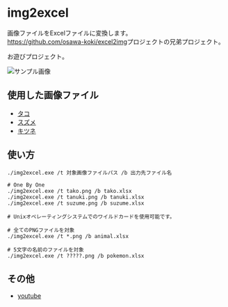 # img2excel

画像ファイルをExcelファイルに変換します。  
<https://github.com/osawa-koki/excel2img>プロジェクトの兄弟プロジェクト。

お遊びプロジェクト。

![サンプル画像](./docs/img/fruits.gif)  

## 使用した画像ファイル

- [タコ](https://frame-illust.com/?p=13667)
- [スズメ](https://frame-illust.com/?p=13680)
- [キツネ](https://frame-illust.com/?p=9584)

## 使い方

```shell
./img2excel.exe /t 対象画像ファイルパス /b 出力先ファイル名

# One By One
./img2excel.exe /t tako.png /b tako.xlsx
./img2excel.exe /t tanuki.png /b tanuki.xlsx
./img2excel.exe /t suzume.png /b suzume.xlsx

# Unixオペレーティングシステムでのワイルドカードを使用可能です。

# 全てのPNGファイルを対象
./img2excel.exe /t *.png /b animal.xlsx

# 5文字の名前のファイルを対象
./img2excel.exe /t ?????.png /b pokemon.xlsx
```

## その他

- [youtube](https://www.youtube.com/watch?v=2PMSwTQXYnk)
